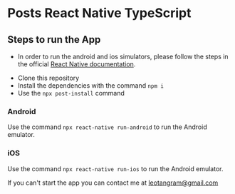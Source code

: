 # Posts React Native TypeScript

## Steps to run the App

- In order to run the android and ios simulators, please follow the steps in the official [React Native documentation](https://archive.reactnative.dev/docs/getting-started).

* Clone this repository
* Install the dependencies with the command `npm i`
* Use the `npx post-install` command

### Android

Use the command `npx react-native run-android` to run the Android emulator.

### iOS

Use the command `npx react-native run-ios` to run the Android emulator.

If you can't start the app you can contact me at leotangram@gmail.com
